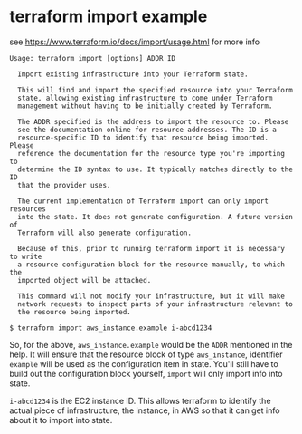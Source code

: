 # terraform import example

see https://www.terraform.io/docs/import/usage.html for more info

```
Usage: terraform import [options] ADDR ID

  Import existing infrastructure into your Terraform state.

  This will find and import the specified resource into your Terraform
  state, allowing existing infrastructure to come under Terraform
  management without having to be initially created by Terraform.

  The ADDR specified is the address to import the resource to. Please
  see the documentation online for resource addresses. The ID is a
  resource-specific ID to identify that resource being imported. Please
  reference the documentation for the resource type you're importing to
  determine the ID syntax to use. It typically matches directly to the ID
  that the provider uses.

  The current implementation of Terraform import can only import resources
  into the state. It does not generate configuration. A future version of
  Terraform will also generate configuration.

  Because of this, prior to running terraform import it is necessary to write
  a resource configuration block for the resource manually, to which the
  imported object will be attached.

  This command will not modify your infrastructure, but it will make
  network requests to inspect parts of your infrastructure relevant to
  the resource being imported.
```

```
$ terraform import aws_instance.example i-abcd1234
```

So, for the above, `aws_instance.example` would be the `ADDR` mentioned in the help. It will ensure that the resource block of type `aws_instance`, identifier `example` will be used as the configuration item in state. You'll still have to build out the configuration block yourself, `import` will only import info into state.

`i-abcd1234` is the EC2 instance ID. This allows terraform to identify the actual piece of infrastructure, the instance, in AWS so that it can get info about it to import into state.
